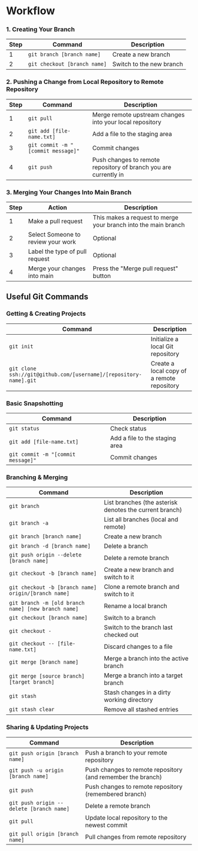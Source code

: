 # Workflow 

### 1. Creating Your Branch
| Step | Command | Description |
| - | ------- | ----------- |
| 1 | `git branch [branch name]` | Create a new branch |
| 2 | `git checkout [branch name]` | Switch to the new branch |

### 2. Pushing a Change from Local Repository to Remote Repository

| Step | Command | Description |
| - | ------- | ----------- |
| 1 | `git pull` | Merge remote upstream changes into your local repository |
| 2 | `git add [file-name.txt]` | Add a file to the staging area |
| 3 | `git commit -m "[commit message]"` | Commit changes |
| 4 | `git push` | Push changes to remote repository of branch you are currently in |

### 3. Merging Your Changes Into Main Branch

| Step | Action | Description |
| - | ------- | ----------- |
| 1 | Make a pull request | This makes a request to merge your branch into the main branch |
| 2 | Select Someone to review your work | Optional |
| 3 | Label the type of pull request | Optional |
| 4 | Merge your changes into main | Press the "Merge pull request" button |


## Useful Git Commands

### Getting & Creating Projects

| Command | Description |
| ------- | ----------- |
| `git init` | Initialize a local Git repository |
| `git clone ssh://git@github.com/[username]/[repository-name].git` | Create a local copy of a remote repository |

### Basic Snapshotting

| Command | Description |
| ------- | ----------- |
| `git status` | Check status |
| `git add [file-name.txt]` | Add a file to the staging area |
| `git commit -m "[commit message]"` | Commit changes |

### Branching & Merging

| Command | Description |
| ------- | ----------- |
| `git branch` | List branches (the asterisk denotes the current branch) |
| `git branch -a` | List all branches (local and remote) |
| `git branch [branch name]` | Create a new branch |
| `git branch -d [branch name]` | Delete a branch |
| `git push origin --delete [branch name]` | Delete a remote branch |
| `git checkout -b [branch name]` | Create a new branch and switch to it |
| `git checkout -b [branch name] origin/[branch name]` | Clone a remote branch and switch to it |
| `git branch -m [old branch name] [new branch name]` | Rename a local branch |
| `git checkout [branch name]` | Switch to a branch |
| `git checkout -` | Switch to the branch last checked out |
| `git checkout -- [file-name.txt]` | Discard changes to a file |
| `git merge [branch name]` | Merge a branch into the active branch |
| `git merge [source branch] [target branch]` | Merge a branch into a target branch |
| `git stash` | Stash changes in a dirty working directory |
| `git stash clear` | Remove all stashed entries |

### Sharing & Updating Projects

| Command | Description |
| ------- | ----------- |
| `git push origin [branch name]` | Push a branch to your remote repository |
| `git push -u origin [branch name]` | Push changes to remote repository (and remember the branch) |
| `git push` | Push changes to remote repository (remembered branch) |
| `git push origin --delete [branch name]` | Delete a remote branch |
| `git pull` | Update local repository to the newest commit |
| `git pull origin [branch name]` | Pull changes from remote repository |



